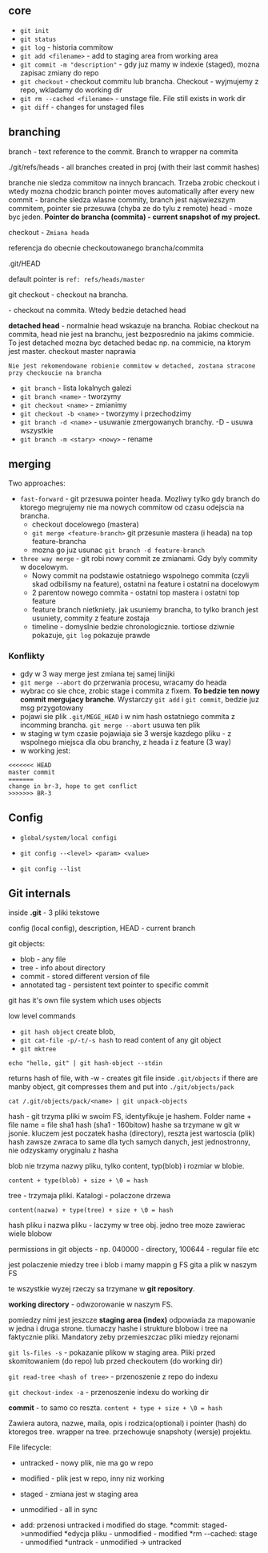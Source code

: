 ## core
* `git init`
* `git status`
* `git log` - historia commitow
* `git add <filename>` - add to staging area from working area
* `git commit -m "description"`  - gdy juz mamy w indexie (staged), mozna zapisac zmiany do repo
* `git checkout` - checkout commitu lub brancha. Checkout - wyjmujemy z repo, wkladamy do working dir
* `git rm --cached <filename>` - unstage file. File still exists in work dir
* `git diff` - changes for unstaged files

## branching
branch - text reference to the commit. Branch to wrapper na commita

./git/refs/heads - all branches created in proj (with their last commit hashes)

branche nie sledza commitow na innych brancach. Trzeba zrobic checkout i wtedy mozna chodzic
branch pointer moves automatically after every new commit - branche sledza wlasne commity, branch jest najswiezszym commitem, pointer sie przesuwa (chyba ze do tylu z remote)
head - moze byc jeden. **Pointer do brancha (commita) - current snapshot of my project.**

checkout - `Zmiana heada`

referencja do obecnie checkoutowanego brancha/commita

.git/HEAD

default pointer is `ref: refs/heads/master`

git checkout <branch> - checkout na brancha. 

<sha1> - checkout na commita. Wtedy bedzie detached head

**detached head** - normalnie head wskazuje na brancha. Robiac checkout na commita, 
head nie jest na branchu, jest bezposrednio na jakims commicie. To jest detached
mozna byc detached bedac np. na commicie, na ktorym jest master. checkout master naprawia

`Nie jest rekomendowane robienie commitow w detached, zostana stracone przy checkoucie na brancha`

* `git branch` - lista lokalnych galezi
* `git branch <name>` - tworzymy 
* `git checkout <name>` - zmianimy
* `git checkout -b <name>` - tworzymy i przechodzimy
* `git branch -d <name>` - usuwanie zmergowanych branchy. -D - usuwa wszystkie
* `git branch -m <stary> <nowy>` - rename

## merging
Two approaches: 
* `fast-forward` - git przesuwa pointer heada. Mozliwy tylko gdy branch do ktorego megrujemy nie ma nowych commitow od czasu odejscia na brancha.
    * checkout docelowego (mastera) 
    * `git merge <feature-branch>` git przesunie mastera (i heada) na top feature-brancha 
    * mozna go juz usunac `git branch -d feature-branch`
* `three way merge` - git robi nowy commit ze zmianami. Gdy byly commity w docelowym. 
    * Nowy commit na podstawie ostatniego wspolnego commita (czyli skad odbilismy na feature), ostatni na feature i ostatni na docelowym 
    * 2 parentow nowego commita - ostatni top mastera i ostatni top feature
    * feature branch nietkniety. jak usuniemy brancha, to tylko branch jest usuniety, commity z feature zostaja
    * timeline - domyslnie bedzie chronologicznie. tortiose dziwnie pokazuje, `git log` pokazuje prawde

### Konflikty
* gdy w 3 way merge jest zmiana tej samej linijki
* `git merge --abort` do przerwania procesu, wracamy do heada
* wybrac co sie chce, zrobic stage i commita z fixem. **To bedzie ten nowy commit mergujacy branche**. Wystarczy `git add` i `git commit`, bedzie juz msg przygotowany
* pojawi sie plik `.git/MEGE_HEAD` i w nim hash ostatniego commita z incomming brancha. `git merge --abort` usuwa ten plik
* w staging w tym czasie pojawiaja sie 3 wersje kazdego pliku - z wspolnego miejsca dla obu branchy, z heada i z feature (3 way)
* w working jest:
```
<<<<<<< HEAD
master commit
=======
change in br-3, hope to get conflict
>>>>>>> BR-3
```

## Config
* `global/system/local configi`

* `git config --<level> <param> <value>`
* `git config --list`

## Git internals
inside **.git** - 3 pliki tekstowe 

config (local config), description, HEAD - current branch

git objects:
* blob - any file
* tree - info about directory
* commit - stored different version of file
* annotated tag - persistent text pointer to specific commit

git has it's own file system which uses objects

low level commands 

* `git hash object` create blob, 
* `git cat-file -p/-t/-s hash` to read content of any git object
* `git mktree`

`echo "hello, git" | git hash-object --stdin`

returns hash of file, with -w - creates git file inside `.git/objects`
if there are manby object, git compresses them and put into `./git/objects/pack`

`cat /.git/objects/pack/<name> | git unpack-objects`

hash - git trzyma pliki w swoim FS, identyfikuje je hashem. Folder name + file name = file sha1 hash (sha1 - 160bitow)
hashe sa trzymane w git w jsonie. kluczem jest poczatek hasha (directory), reszta jest wartoscia (plik)
hash zawsze zwraca to same dla tych samych danych, jest jednostronny,
nie odzyskamy oryginalu z hasha

blob nie trzyma nazwy pliku, tylko content, typ(blob) i rozmiar w blobie.

`content + type(blob) + size + \0 = hash`

tree - trzymaja pliki. Katalogi - polaczone drzewa

`content(nazwa) + type(tree) + size + \0 = hash`

hash pliku i nazwa pliku - laczymy w tree obj.
jedno tree moze zawierac wiele blobow

permissions in git objects - np. 040000 - directory, 100644 - regular file etc

jest polaczenie miedzy tree i blob i mamy mappin g FS gita a plik w naszym FS

te wszystkie wyzej rzeczy sa trzymane w **git repository**.

**working directory** - odwzorowanie w naszym FS.

pomiedzy nimi jest jeszcze **staging area (index)** odpowiada
za mapowanie w jedna i druga strone. tlumaczy hashe i strukture blobow i tree na faktycznie pliki.
Mandatory zeby przemieszczac pliki miedzy rejonami

`git ls-files -s` - pokazanie plikow w staging area.
Pliki przed skomitowaniem (do repo) lub przed checkoutem (do working dir)

`git read-tree <hash of tree>` - przenoszenie z repo do indexu

`git checkout-index -a` - przenoszenie indexu do working dir

**commit** - to samo co reszta. 
`content + type + size + \0 = hash`

Zawiera autora, nazwe, maila, opis i rodzica(optional)
i pointer (hash) do ktoregos tree. wrapper na tree.
przechowuje snapshoty (wersje) projektu.

File lifecycle:
* untracked - nowy plik, nie ma go w repo
* modified - plik jest w repo, inny niz working
* staged - zmiana jest w staging area
* unmodified - all in sync

* add: przenosi untracked i modified do stage.
*commit: staged->unmodified
*edycja pliku - unmodified - modified
*rm --cached: stage - unmodified
*untrack - unmodified -> untracked